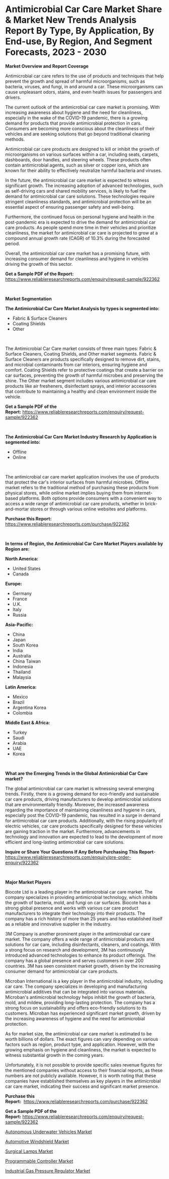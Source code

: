 <p><h1>Antimicrobial Car Care Market Share & Market New Trends Analysis Report By Type, By Application, By End-use, By Region, And Segment Forecasts, 2023 - 2030</h1></p><p><strong>Market Overview and Report Coverage</strong></p>
<p><p>Antimicrobial car care refers to the use of products and techniques that help prevent the growth and spread of harmful microorganisms, such as bacteria, viruses, and fungi, in and around a car. These microorganisms can cause unpleasant odors, stains, and even health issues for passengers and drivers.</p><p>The current outlook of the antimicrobial car care market is promising. With increasing awareness about hygiene and the need for cleanliness, especially in the wake of the COVID-19 pandemic, there is a growing demand for products that provide antimicrobial protection in cars. Consumers are becoming more conscious about the cleanliness of their vehicles and are seeking solutions that go beyond traditional cleaning methods.</p><p>Antimicrobial car care products are designed to kill or inhibit the growth of microorganisms on various surfaces within a car, including seats, carpets, dashboards, door handles, and steering wheels. These products often contain antimicrobial agents, such as silver or copper ions, which are known for their ability to effectively neutralize harmful bacteria and viruses.</p><p>In the future, the antimicrobial car care market is expected to witness significant growth. The increasing adoption of advanced technologies, such as self-driving cars and shared mobility services, is likely to fuel the demand for antimicrobial car care solutions. These technologies require stringent cleanliness standards, and antimicrobial protection will be an essential aspect of ensuring passenger safety and well-being.</p><p>Furthermore, the continued focus on personal hygiene and health in the post-pandemic era is expected to drive the demand for antimicrobial car care products. As people spend more time in their vehicles and prioritize cleanliness, the market for antimicrobial car care is projected to grow at a compound annual growth rate (CAGR) of 10.3% during the forecasted period.</p><p>Overall, the antimicrobial car care market has a promising future, with increasing consumer demand for cleanliness and hygiene in vehicles driving the growth of this sector.</p></p>
<p><strong>Get a Sample PDF of the Report:</strong> <a href="https://www.reliableresearchreports.com/enquiry/request-sample/922362">https://www.reliableresearchreports.com/enquiry/request-sample/922362</a></p>
<p>&nbsp;</p>
<p><strong>Market Segmentation</strong></p>
<p><strong>The Antimicrobial Car Care Market Analysis by types is segmented into:</strong></p>
<p><ul><li>Fabric & Surface Cleaners</li><li>Coating Shields</li><li>Other</li></ul></p>
<p>&nbsp;</p>
<p><p>The Antimicrobial Car Care market consists of three main types: Fabric & Surface Cleaners, Coating Shields, and Other market segments. Fabric & Surface Cleaners are products specifically designed to remove dirt, stains, and microbial contaminants from car interiors, ensuring hygiene and comfort. Coating Shields refer to protective coatings that create a barrier on car surfaces, preventing the growth of harmful microbes and preserving the shine. The Other market segment includes various antimicrobial car care products like air fresheners, disinfectant sprays, and interior accessories that contribute to maintaining a healthy and clean environment inside the vehicle.</p></p>
<p><strong>Get a Sample PDF of the Report:</strong>&nbsp;<a href="https://www.reliableresearchreports.com/enquiry/request-sample/922362">https://www.reliableresearchreports.com/enquiry/request-sample/922362</a></p>
<p>&nbsp;</p>
<p><strong>The Antimicrobial Car Care Market Industry Research by Application is segmented into:</strong></p>
<p><ul><li>Offline</li><li>Online</li></ul></p>
<p>&nbsp;</p>
<p><p>The antimicrobial car care market application involves the use of products that protect the car's interior surfaces from harmful microbes. Offline market refers to the traditional method of purchasing these products from physical stores, while online market implies buying them from internet-based platforms. Both options provide consumers with a convenient way to access a wide range of antimicrobial car care products, whether in brick-and-mortar stores or through various online websites and platforms.</p></p>
<p><strong>Purchase this Report:</strong>&nbsp; <a href="https://www.reliableresearchreports.com/purchase/922362">https://www.reliableresearchreports.com/purchase/922362</a></p>
<p>&nbsp;</p>
<p><strong>In terms of Region, the Antimicrobial Car Care Market Players available by Region are:</strong></p>
<p>
    <p> <strong> North America: </strong>
        <ul>
            <li>United States</li>
            <li>Canada</li>
        </ul>
        </p> 
    <p> <strong> Europe: </strong>
        <ul>
            <li>Germany</li>
            <li>France</li>
            <li>U.K.</li>
            <li>Italy</li>
            <li>Russia</li>
        </ul>
        </p> 
    <p> <strong> Asia-Pacific: </strong>
        <ul>
            <li>China</li>
            <li>Japan</li>
            <li>South Korea</li>
            <li>India</li>
            <li>Australia</li>
            <li>China Taiwan</li>
            <li>Indonesia</li>
            <li>Thailand</li>
            <li>Malaysia</li>
        </ul>
        </p> 
    <p> <strong> Latin America: </strong>
        <ul>
            <li>Mexico</li>
            <li>Brazil</li>
            <li>Argentina Korea</li>
            <li>Colombia</li>
        </ul>
        </p> 
    <p> <strong> Middle East & Africa: </strong>
        <ul>
            <li>Turkey</li>
            <li>Saudi</li>
            <li>Arabia</li>
            <li>UAE</li>
            <li>Korea</li>
        </ul>
    </p>
    </p>
<p>&nbsp;</p>
<p><strong>What are the Emerging Trends in the Global Antimicrobial Car Care market?</strong></p>
<p><p>The global antimicrobial car care market is witnessing several emerging trends. Firstly, there is a growing demand for eco-friendly and sustainable car care products, driving manufacturers to develop antimicrobial solutions that are environmentally friendly. Moreover, the increased awareness regarding the importance of maintaining cleanliness and hygiene in cars, especially post the COVID-19 pandemic, has resulted in a surge in demand for antimicrobial car care products. Additionally, with the rising popularity of electric vehicles, car care products specifically designed for these vehicles are gaining traction in the market. Furthermore, advancements in technology and innovation are expected to lead to the development of more efficient and long-lasting antimicrobial car care solutions.</p></p>
<p><strong>Inquire or Share Your Questions If Any Before Purchasing This Report</strong>- <a href="https://www.reliableresearchreports.com/enquiry/pre-order-enquiry/922362">https://www.reliableresearchreports.com/enquiry/pre-order-enquiry/922362</a></p>
<p>&nbsp;</p>
<p><strong>Major Market Players</strong></p>
<p><p>Biocote Ltd is a leading player in the antimicrobial car care market. The company specializes in providing antimicrobial technology, which inhibits the growth of bacteria, mold, and fungi on car surfaces. Biocote has a strong global presence and works with various car care product manufacturers to integrate their technology into their products. The company has a rich history of more than 25 years and has established itself as a reliable and innovative supplier in the industry.</p><p>3M Company is another prominent player in the antimicrobial car care market. The company offers a wide range of antimicrobial products and solutions for car care, including disinfectants, cleaners, and coatings. With a strong focus on research and development, 3M has continuously introduced advanced technologies to enhance its product offerings. The company has a global presence and serves customers in over 200 countries. 3M has seen consistent market growth, driven by the increasing consumer demand for antimicrobial car care products.</p><p>Microban International is a key player in the antimicrobial industry, including car care. The company specializes in developing and manufacturing antimicrobial additives that can be integrated into various materials. Microban's antimicrobial technology helps inhibit the growth of bacteria, mold, and mildew, providing long-lasting protection. The company has a strong focus on sustainability and offers eco-friendly solutions to its customers. Microban has experienced significant market growth, driven by the increasing awareness of hygiene and the need for antimicrobial protection.</p><p>As for market size, the antimicrobial car care market is estimated to be worth billions of dollars. The exact figures can vary depending on various factors such as region, product type, and application. However, with the growing emphasis on hygiene and cleanliness, the market is expected to witness substantial growth in the coming years.</p><p>Unfortunately, it is not possible to provide specific sales revenue figures for the mentioned companies without access to their financial reports, as these numbers are not publicly available. However, it is worth noting that these companies have established themselves as key players in the antimicrobial car care market, indicating their success and significant market presence.</p></p>
<p><strong>Purchase this Report:</strong>&nbsp;&nbsp;<a href="https://www.reliableresearchreports.com/purchase/922362">https://www.reliableresearchreports.com/purchase/922362</a></p>
<p></p>
<p><strong>Get a Sample PDF of the Report:</strong>&nbsp;<a href="https://www.reliableresearchreports.com/enquiry/request-sample/922362">https://www.reliableresearchreports.com/enquiry/request-sample/922362</a></p>
<p><p><a href="https://github.com/maliyahmorrow6654/Market-Research-Report-List-1/blob/main/autonomous-underwater-vehicles-market.md">Autonomous Underwater Vehicles Market</a></p><p><a href="https://github.com/abdelrhmankishk22/Market-Research-Report-List-1/blob/main/automotive-windshield-market.md">Automotive Windshield Market</a></p><p><a href="https://www.linkedin.com/pulse/surgical-lamps-market-challenges-opportunities-growth-b0wfe/">Surgical Lamps Market</a></p><p><a href="https://medium.com/@carolynfuller1997/programmable-controller-market-outlook-industry-overview-and-forecast-2023-to-2030-d33633e6e6f4">Programmable Controller Market</a></p><p><a href="https://medium.com/@digitaldiviner12/industrial-gas-pressure-regulator-market-size-market-outlook-and-market-forecast-2023-to-2030-f1bfad1a9a18">Industrial Gas Pressure Regulator Market</a></p></p>